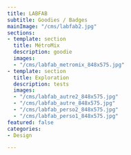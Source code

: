 ```yaml
---
title: LABFAB
subtitle: Goodies / Badges
mainImage: "/cms/labfab2.jpg"
sections:
- template: section
  title: MétroMix
  description: goodie
  images:
  - "/cms/labfab_metromix_848x575.jpg"
- template: section
  title: Exploration
  description: tests
  images:
  - "/cms/labfab_autre2_848x575.jpg"
  - "/cms/labfab_autre_848x575.jpg"
  - "/cms/labfab_perso2_848x575.jpg"
  - "/cms/labfab_perso1_848x575.jpg"
featured: false
categories:
- Design

---
```

